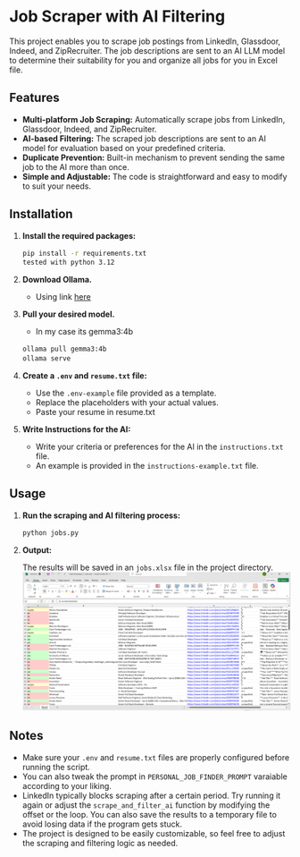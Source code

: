# Job Scraper with AI Filtering

This project enables you to scrape job postings from LinkedIn, Glassdoor, Indeed, and ZipRecruiter. The job descriptions are sent to an AI LLM model to determine their suitability for you and organize all jobs for you in Excel file.

## Features

- **Multi-platform Job Scraping:** Automatically scrape jobs from LinkedIn, Glassdoor, Indeed, and ZipRecruiter.
- **AI-based Filtering:** The scraped job descriptions are sent to an AI model for evaluation based on your predefined criteria.
- **Duplicate Prevention:** Built-in mechanism to prevent sending the same job to the AI more than once.
- **Simple and Adjustable:** The code is straightforward and easy to modify to suit your needs.

## Installation

1. **Install the required packages:**
    ```bash
    pip install -r requirements.txt
   tested with python 3.12
2. **Download Ollama.**
    - Using link [here](https://ollama.com/download) 
3. **Pull your desired model.**
    - In my case its gemma3:4b
    ``` bash 
    ollama pull gemma3:4b
    ollama serve
    ```
4. **Create a `.env` and `resume.txt` file:**
    - Use the `.env-example` file provided as a template.
    - Replace the placeholders with your actual values.
    - Paste your resume in resume.txt


5. **Write Instructions for the AI:**
    - Write your criteria or preferences for the AI in the `instructions.txt` file.
    - An example is provided in the `instructions-example.txt` file.

## Usage

1. **Run the scraping and AI filtering process:**
    ```bash
    python jobs.py
    ```

2. **Output:**

   The results will be saved in an `jobs.xlsx` file in the project directory.
   ![img.png](image.png)

## Notes

- Make sure your `.env` and `resume.txt` files are properly configured before running the script.
- You can also tweak the prompt in `PERSONAL_JOB_FINDER_PROMPT` varaiable according to your liking.
- LinkedIn typically blocks scraping after a certain period. Try running it again or adjust the `scrape_and_filter_ai` function by modifying the offset or the loop. You can also save the results to a temporary file to avoid losing data if the program gets stuck.
- The project is designed to be easily customizable, so feel free to adjust the scraping and filtering logic as needed.
